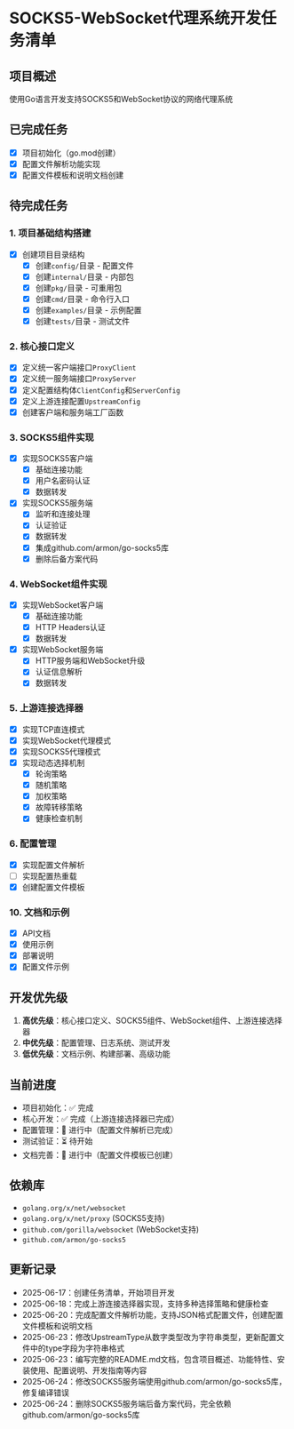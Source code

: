 # SOCKS5-WebSocket代理系统开发任务清单

## 项目概述

使用Go语言开发支持SOCKS5和WebSocket协议的网络代理系统

## 已完成任务

- [x] 项目初始化（go.mod创建）
- [x] 配置文件解析功能实现
- [x] 配置文件模板和说明文档创建

## 待完成任务

### 1. 项目基础结构搭建

- [x] 创建项目目录结构
  - [x] 创建`config/`目录 - 配置文件
  - [x] 创建`internal/`目录 - 内部包
  - [x] 创建`pkg/`目录 - 可重用包
  - [x] 创建`cmd/`目录 - 命令行入口
  - [x] 创建`examples/`目录 - 示例配置
  - [x] 创建`tests/`目录 - 测试文件

### 2. 核心接口定义

- [x] 定义统一客户端接口`ProxyClient`
- [x] 定义统一服务端接口`ProxyServer`
- [x] 定义配置结构体`ClientConfig`和`ServerConfig`
- [x] 定义上游连接配置`UpstreamConfig`
- [x] 创建客户端和服务端工厂函数

### 3. SOCKS5组件实现

- [x] 实现SOCKS5客户端
  - [x] 基础连接功能
  - [x] 用户名密码认证
  - [x] 数据转发
- [x] 实现SOCKS5服务端
  - [x] 监听和连接处理
  - [x] 认证验证
  - [x] 数据转发
  - [x] 集成github.com/armon/go-socks5库
  - [x] 删除后备方案代码

### 4. WebSocket组件实现

- [x] 实现WebSocket客户端
  - [x] 基础连接功能
  - [x] HTTP Headers认证
  - [x] 数据转发
- [x] 实现WebSocket服务端
  - [x] HTTP服务端和WebSocket升级
  - [x] 认证信息解析
  - [x] 数据转发

### 5. 上游连接选择器

- [x] 实现TCP直连模式
- [x] 实现WebSocket代理模式
- [x] 实现SOCKS5代理模式
- [x] 实现动态选择机制
  - [x] 轮询策略
  - [x] 随机策略
  - [x] 加权策略
  - [x] 故障转移策略
  - [x] 健康检查机制

### 6. 配置管理

- [x] 实现配置文件解析
- [ ] 实现配置热重载
- [x] 创建配置文件模板

### 10. 文档和示例

- [x] API文档
- [x] 使用示例
- [x] 部署说明
- [x] 配置文件示例

## 开发优先级

1. **高优先级**：核心接口定义、SOCKS5组件、WebSocket组件、上游连接选择器
2. **中优先级**：配置管理、日志系统、测试开发
3. **低优先级**：文档示例、构建部署、高级功能

## 当前进度

- 项目初始化：✅ 完成
- 核心开发：✅ 完成（上游连接选择器已完成）
- 配置管理：🔄 进行中（配置文件解析已完成）
- 测试验证：⏳ 待开始
- 文档完善：🔄 进行中（配置文件模板已创建）

## 依赖库

- `golang.org/x/net/websocket`
- `golang.org/x/net/proxy` (SOCKS5支持)
- `github.com/gorilla/websocket` (WebSocket支持)
- `github.com/armon/go-socks5`

## 更新记录

- 2025-06-17：创建任务清单，开始项目开发
- 2025-06-18：完成上游连接选择器实现，支持多种选择策略和健康检查
- 2025-06-20：完成配置文件解析功能，支持JSON格式配置文件，创建配置文件模板和说明文档
- 2025-06-23：修改UpstreamType从数字类型改为字符串类型，更新配置文件中的type字段为字符串格式
- 2025-06-23：编写完整的README.md文档，包含项目概述、功能特性、安装使用、配置说明、开发指南等内容
- 2025-06-24：修改SOCKS5服务端使用github.com/armon/go-socks5库，修复编译错误
- 2025-06-24：删除SOCKS5服务端后备方案代码，完全依赖github.com/armon/go-socks5库

